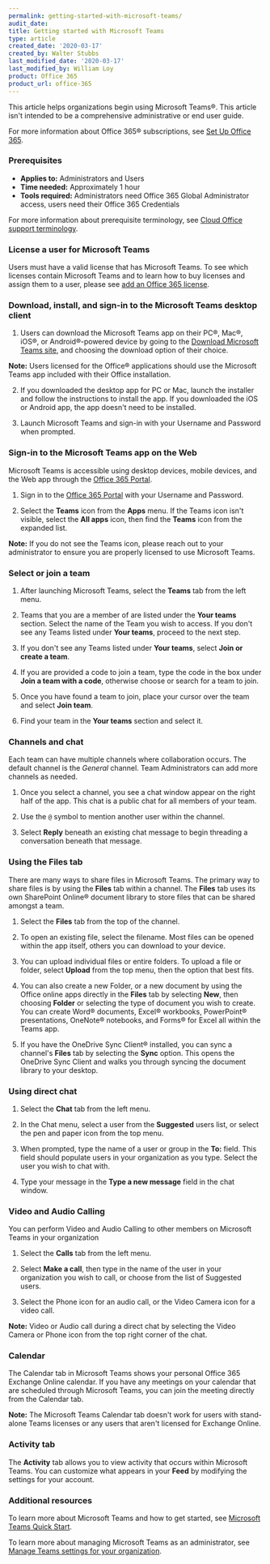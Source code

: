 ```yaml
---
permalink: getting-started-with-microsoft-teams/
audit_date:
title: Getting started with Microsoft Teams
type: article
created_date: '2020-03-17'
created_by: Walter Stubbs
last_modified_date: '2020-03-17'
last_modified_by: William Loy
product: Office 365
product_url: office-365
---
```


This article helps organizations begin using Microsoft Teams&reg;. This article isn't intended to be a comprehensive administrative or end user guide.

For more information about Office 365&reg; subscriptions, see [Set Up Office 365](/how-to/set-up-office-365).

### Prerequisites

- **Applies to:** Administrators and Users
- **Time needed:** Approximately 1 hour
- **Tools required:** Administrators need Office 365 Global Administrator access, users need their Office 365 Credentials

For more information about prerequisite terminology, see [Cloud Office support terminology](/how-to/cloud-office-support-terminology).

### License a user for Microsoft Teams

Users must have a valid license that has Microsoft Teams. To see which licenses contain Microsoft Teams and to learn how to buy licenses and assign them to a user, please see [add an Office 365 license](/add-an-office-365-license).

### Download, install, and sign-in to the Microsoft Teams desktop client

1. Users can download the Microsoft Teams app on their PC&reg;, Mac&reg;, iOS&reg;, or Android&reg;-powered device by going to the [Download Microsoft Teams site](https://products.office.com/en-us/microsoft-teams/download-app), and choosing the download option of their choice.

  **Note:** Users licensed for the Office&reg; applications should use the Microsoft Teams app included with their Office installation.

2. If you downloaded the desktop app for PC or Mac, launch the installer and follow the instructions to install the app. If you downloaded the iOS or Android app, the app doesn't need to be installed.

3. Launch Microsoft Teams and sign-in with your Username and Password when prompted.

### Sign-in to the Microsoft Teams app on the Web

Microsoft Teams is accessible using desktop devices, mobile devices, and the Web app through the [Office 365 Portal](https://portal.office.com).

1. Sign in to the [Office 365 Portal](https://portal.office.com) with your Username and Password.

2. Select the **Teams** icon from the **Apps** menu. If the Teams icon isn't visible, select the **All apps** icon, then find the **Teams** icon from the expanded list.

  **Note:** If you do not see the Teams icon, please reach out to your administrator to ensure you are properly licensed to use Microsoft Teams.

### Select or join a team

1. After launching Microsoft Teams, select the **Teams** tab from the left menu.

2. Teams that you are a member of are listed under the **Your teams** section. Select the name of the Team you wish to access. If you don't see any Teams listed under **Your teams**, proceed to the next step.

3. If you don't see any Teams listed under **Your teams**, select **Join or create a team**.

4. If you are provided a code to join a team, type the code in the box under **Join a team with a code**, otherwise choose or search for a team to join.

5. Once you have found a team to join, place your cursor over the team and select **Join team**.

6. Find your team in the **Your teams** section and select it.

### Channels and chat

Each team can have multiple channels where collaboration occurs. The default channel is the *General* channel. Team Administrators can add more channels as needed.

1. Once you select a channel, you see a chat window appear on the right half of the app. This chat is a public chat for all members of your team.

2. Use the `@` symbol to mention another user within the channel.

3. Select **Reply** beneath an existing chat message to begin threading a conversation beneath that message.

### Using the Files tab

There are many ways to share files in Microsoft Teams. The primary way to share files is by using the **Files** tab within a channel. The **Files** tab uses its own SharePoint Online&reg; document library to store files that can be shared amongst a team.

1. Select the **Files** tab from the top of the channel.

2. To open an existing file, select the filename. Most files can be opened within the app itself, others you can download to your device.

3. You can upload individual files or entire folders. To upload a file or folder, select **Upload** from the top menu, then the option that best fits.

4. You can also create a new Folder, or a new document by using the Office online apps directly in the **Files** tab by selecting **New**, then choosing **Folder** or selecting the type of document you wish to create. You can create Word&reg; documents, Excel&reg; workbooks, PowerPoint&reg; presentations, OneNote&reg; notebooks, and Forms&reg; for Excel all within the Teams app.

5. If you have the OneDrive Sync Client&reg; installed, you can sync a channel's **Files** tab by selecting the **Sync** option. This opens the OneDrive Sync Client and walks you through syncing the document library to your desktop.


### Using direct chat

1. Select the **Chat** tab from the left menu.

2. In the Chat menu, select a user from the **Suggested** users list, or select the pen and paper icon from the top menu.

3. When prompted, type the name of a user or group in the **To:** field. This field should populate users in your organization as you type. Select the user you wish to chat with.

4. Type your message in the **Type a new message** field in the chat window.

### Video and Audio Calling

You can perform Video and Audio Calling to other members on Microsoft Teams in your organization

1. Select the **Calls** tab from the left menu.

2. Select **Make a call**, then type in the name of the user in your organization you wish to call, or choose from the list of Suggested users.

3. Select the Phone icon for an audio call, or the Video Camera icon for a video call.

  **Note:** Video or Audio call during a direct chat by selecting the Video Camera or Phone icon from the top right corner of the chat.

### Calendar

The Calendar tab in Microsoft Teams shows your personal Office 365 Exchange Online calendar. If you have any meetings on your calendar that are scheduled through Microsoft Teams, you can join the meeting directly from the Calendar tab.

**Note:** The Microsoft Teams Calendar tab doesn't work for users with stand-alone Teams licenses or any users that aren't licensed for Exchange Online.

### Activity tab

The **Activity** tab allows you to view activity that occurs within Microsoft Teams. You can customize what appears in your **Feed** by modifying the settings for your account.

### Additional resources

To learn more about Microsoft Teams and how to get started, see [Microsoft Teams Quick Start](https://support.office.com/en-us/article/video-what-is-microsoft-teams-422bf3aa-9ae8-46f1-83a2-e65720e1a34d).

To learn more about managing Microsoft Teams as an administrator, see [Manage Teams settings for your organization](https://docs.microsoft.com/en-us/microsoftteams/enable-features-office-365).
